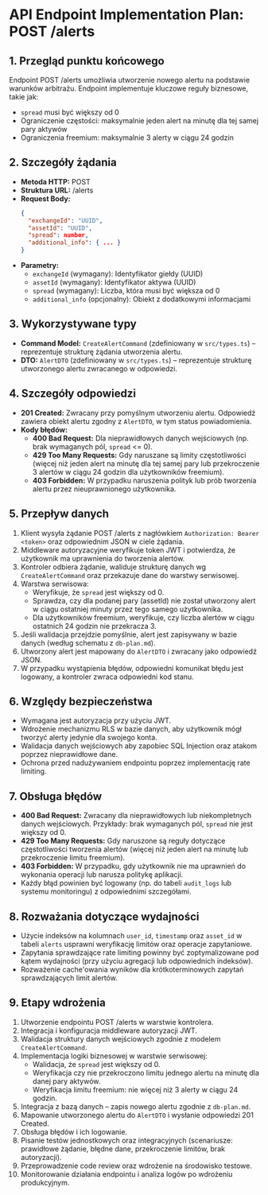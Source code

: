 # API Endpoint Implementation Plan: POST /alerts

## 1. Przegląd punktu końcowego
Endpoint POST /alerts umożliwia utworzenie nowego alertu na podstawie warunków arbitrażu. Endpoint implementuje kluczowe reguły biznesowe, takie jak:
- `spread` musi być większy od 0
- Ograniczenie częstości: maksymalnie jeden alert na minutę dla tej samej pary aktywów
- Ograniczenia freemium: maksymalnie 3 alerty w ciągu 24 godzin

## 2. Szczegóły żądania
- **Metoda HTTP:** POST
- **Struktura URL:** /alerts
- **Request Body:**
  ```json
  {
    "exchangeId": "UUID",
    "assetId": "UUID",
    "spread": number,
    "additional_info": { ... }
  }
  ```
- **Parametry:**
  - `exchangeId` (wymagany): Identyfikator giełdy (UUID)
  - `assetId` (wymagany): Identyfikator aktywa (UUID)
  - `spread` (wymagany): Liczba, która musi być większa od 0
  - `additional_info` (opcjonalny): Obiekt z dodatkowymi informacjami

## 3. Wykorzystywane typy
- **Command Model:** `CreateAlertCommand` (zdefiniowany w `src/types.ts`) – reprezentuje strukturę żądania utworzenia alertu.
- **DTO:** `AlertDTO` (zdefiniowany w `src/types.ts`) – reprezentuje strukturę utworzonego alertu zwracanego w odpowiedzi.

## 4. Szczegóły odpowiedzi
- **201 Created:** Zwracany przy pomyślnym utworzeniu alertu. Odpowiedź zawiera obiekt alertu zgodny z `AlertDTO`, w tym status powiadomienia.
- **Kody błędów:**
  - **400 Bad Request:** Dla nieprawidłowych danych wejściowych (np. brak wymaganych pól, `spread` <= 0).
  - **429 Too Many Requests:** Gdy naruszane są limity częstotliwości (więcej niż jeden alert na minutę dla tej samej pary lub przekroczenie 3 alertów w ciągu 24 godzin dla użytkowników freemium).
  - **403 Forbidden:** W przypadku naruszenia polityk lub prób tworzenia alertu przez nieuprawnionego użytkownika.

## 5. Przepływ danych
1. Klient wysyła żądanie POST /alerts z nagłówkiem `Authorization: Bearer <token>` oraz odpowiednim JSON w ciele żądania.
2. Middleware autoryzacyjne weryfikuje token JWT i potwierdza, że użytkownik ma uprawnienia do tworzenia alertów.
3. Kontroler odbiera żądanie, waliduje strukturę danych wg `CreateAlertCommand` oraz przekazuje dane do warstwy serwisowej.
4. Warstwa serwisowa:
   - Weryfikuje, że `spread` jest większy od 0.
   - Sprawdza, czy dla podanej pary (assetId) nie został utworzony alert w ciągu ostatniej minuty przez tego samego użytkownika.
   - Dla użytkowników freemium, weryfikuje, czy liczba alertów w ciągu ostatnich 24 godzin nie przekracza 3.
5. Jeśli walidacja przejdzie pomyślnie, alert jest zapisywany w bazie danych (według schematu z `db-plan.md`).
6. Utworzony alert jest mapowany do `AlertDTO` i zwracany jako odpowiedź JSON.
7. W przypadku wystąpienia błędów, odpowiedni komunikat błędu jest logowany, a kontroler zwraca odpowiedni kod stanu.

## 6. Względy bezpieczeństwa
- Wymagana jest autoryzacja przy użyciu JWT.
- Wdrożenie mechanizmu RLS w bazie danych, aby użytkownik mógł tworzyć alerty jedynie dla swojego konta.
- Walidacja danych wejściowych aby zapobiec SQL Injection oraz atakom poprzez nieprawidłowe dane.
- Ochrona przed nadużywaniem endpointu poprzez implementację rate limiting.

## 7. Obsługa błędów
- **400 Bad Request:** Zwracany dla nieprawidłowych lub niekompletnych danych wejściowych. Przykłady: brak wymaganych pól, `spread` nie jest większy od 0.
- **429 Too Many Requests:** Gdy naruszone są reguły dotyczące częstotliwości tworzenia alertów (więcej niż jeden alert na minutę lub przekroczenie limitu freemium).
- **403 Forbidden:** W przypadku, gdy użytkownik nie ma uprawnień do wykonania operacji lub narusza politykę aplikacji.
- Każdy błąd powinien być logowany (np. do tabeli `audit_logs` lub systemu monitoringu) z odpowiednimi szczegółami.

## 8. Rozważania dotyczące wydajności
- Użycie indeksów na kolumnach `user_id`, `timestamp` oraz `asset_id` w tabeli `alerts` usprawni weryfikację limitów oraz operacje zapytaniowe.
- Zapytania sprawdzające rate limiting powinny być zoptymalizowane pod kątem wydajności (przy użyciu agregacji lub odpowiednich indeksów).
- Rozważenie cache'owania wyników dla krótkoterminowych zapytań sprawdzających limit alertów.

## 9. Etapy wdrożenia
1. Utworzenie endpointu POST /alerts w warstwie kontrolera.
2. Integracja i konfiguracja middleware autoryzacji JWT.
3. Walidacja struktury danych wejściowych zgodnie z modelem `CreateAlertCommand`.
4. Implementacja logiki biznesowej w warstwie serwisowej:
   - Walidacja, że `spread` jest większy od 0.
   - Weryfikacja czy nie przekroczono limitu jednego alertu na minutę dla danej pary aktywów.
   - Weryfikacja limitu freemium: nie więcej niż 3 alerty w ciągu 24 godzin.
5. Integracja z bazą danych – zapis nowego alertu zgodnie z `db-plan.md`.
6. Mapowanie utworzonego alertu do `AlertDTO` i wysłanie odpowiedzi 201 Created.
7. Obsługa błędów i ich logowanie.
8. Pisanie testów jednostkowych oraz integracyjnych (scenariusze: prawidłowe żądanie, błędne dane, przekroczenie limitów, brak autoryzacji).
9. Przeprowadzenie code review oraz wdrożenie na środowisko testowe.
10. Monitorowanie działania endpointu i analiza logów po wdrożeniu produkcyjnym. 